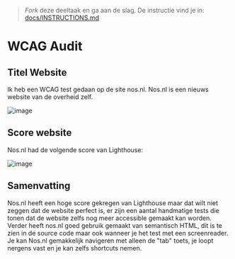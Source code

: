 > _Fork_ deze deeltaak en ga aan de slag. De instructie vind je in: [docs/INSTRUCTIONS.md](docs/INSTRUCTIONS.md)


# WCAG Audit 

## Titel Website

Ik heb een WCAG test gedaan op de site nos.nl. Nos.nl is een nieuws website van de overheid zelf.

![image](https://user-images.githubusercontent.com/112855878/198570249-9d7a5417-7481-4ded-982b-50322b366fcd.png)

## Score website

Nos.nl had de volgende score van Lighthouse:

![image](https://user-images.githubusercontent.com/112855878/198570902-22a57d65-7a76-4e95-8c59-474a3a118f0f.png)

## Samenvatting

Nos.nl heeft een hoge score gekregen van Lighthouse maar dat wilt niet zeggen dat de website perfect is, er zijn een aantal handmatige tests die tonen dat de website zelfs nog meer accessible gemaakt kan worden. Verder heeft nos.nl goed gebruik gemaakt van semantisch HTML, dit is te zien in de source code maar ook wanneer je het test met een screenreader. Je kan Nos.nl gemakkelijk navigeren met alleen de "tab" toets, je loopt nergens vast en je kan zelfs shortcuts nemen.


